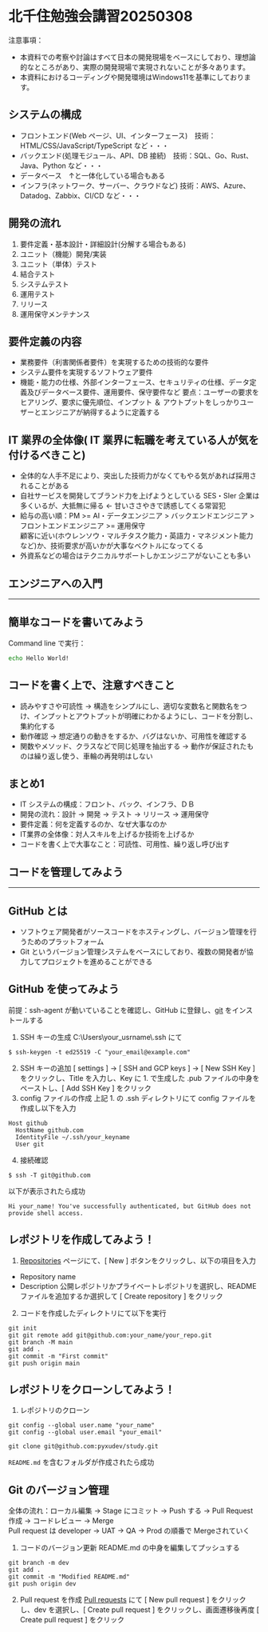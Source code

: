 # 北千住勉強会講習20250308
注意事項：<br>
- 本資料での考察や討論はすべて日本の開発現場をベースにしており、理想論的なところがあり、実際の開発現場で実現されないことが多々あります。<br>
- 本資料におけるコーディングや開発環境はWindows11を基準にしております。

## システムの構成
- フロントエンド(Web ページ、UI、インターフェース)　技術：HTML/CSS/JavaScript/TypeScript など・・・ 
- バックエンド(処理モジュール、API、DB 接続)　技術：SQL、Go、Rust、Java、Python など・・・
- データベース　↑と一体化している場合もある
- インフラ(ネットワーク、サーバー、クラウドなど) 技術：AWS、Azure、Datadog、Zabbix、CI/CD など・・・

## 開発の流れ
1. 要件定義・基本設計・詳細設計(分解する場合もある)
2. ユニット（機能）開発/実装
3. ユニット（単体）テスト
4. 結合テスト
5. システムテスト
6. 運用テスト
7. リリース
8. 運用保守メンテナンス

## 要件定義の内容
- 業務要件（利害関係者要件）を実現するための技術的な要件
- システム要件を実現するソフトウェア要件
- 機能・能力の仕様、外部インターフェース、セキュリティの仕様、データ定義及びデータベース要件、運用要件、保守要件など
要点：ユーザーの要求をヒアリング、要求に優先順位、インプット ＆ アウトプットをしっかりユーザーとエンジニアが納得するように定義する

## IT 業界の全体像( IT 業界に転職を考えている人が気を付けるべきこと)
- 全体的な人手不足により、突出した技術力がなくてもやる気があれば採用されることがある
- 自社サービスを開発してブランド力を上げようとしている SES・SIer 企業は多くいるが、大抵無に帰る ← 甘いささやきで誘惑してくる常習犯
- 給与の高い順：PM >= AI・データエンジニア > バックエンドエンジニア > フロントエンドエンジニア >= 運用保守<br>
  顧客に近い(ホウレンソウ・マルチタスク能力・英語力・マネジメント能力など)か、技術要求が高いかが大事なベクトルになってくる<br>  
- 外資系などの場合はテクニカルサポートしかエンジニアがないことも多い

## エンジニアへの入門
---
## 簡単なコードを書いてみよう
Command line で実行：
```bash
echo Hello World!
```

## コードを書く上で、注意すべきこと
- 読みやすさや可読性
→ 構造をシンプルにし、適切な変数名と関数名をつけ、インプットとアウトプットが明確にわかるようにし、コードを分割し、集約化する
- 動作確認
→ 想定通りの動きをするか、バグはないか、可用性を確認する
- 関数やメソッド、クラスなどで同じ処理を抽出する
→ 動作が保証されたものは繰り返し使う、車輪の再発明はしない

## まとめ1
- IT システムの構成：フロント、バック、インフラ、ＤＢ
- 開発の流れ：設計 → 開発 → テスト → リリース → 運用保守
- 要件定義：何を定義するのか、なぜ大事なのか
- IT業界の全体像：対人スキルを上げるか技術を上げるか
- コードを書く上で大事なこと：可読性、可用性、繰り返し呼び出す

## コードを管理してみよう
---
## GitHub とは
- ソフトウェア開発者がソースコードをホスティングし、バージョン管理を行うためのプラットフォーム
- Git というバージョン管理システムをベースにしており、複数の開発者が協力してプロジェクトを進めることができる

## GitHub を使ってみよう
前提：ssh-agent が動いていることを確認し、GitHub に登録し、[git](https://git-scm.com/downloads) をインストールする
1. SSH キーの生成
C:\Users\your_usrname\\.ssh にて
```
$ ssh-keygen -t ed25519 -C "your_email@example.com"
```
2. SSH キーの追加
[ settings ] → [ SSH and GCP keys ] → [ New SSH Key ] をクリックし、Title を入力し、Key に 1. で生成した .pub ファイルの中身をペーストし、[ Add SSH Key ] をクリック
3. config ファイルの作成
上記 1. の .ssh ディレクトリにて config ファイルを作成し以下を入力
```
Host github
  HostName github.com
  IdentityFile ~/.ssh/your_keyname
  User git
```
4. 接続確認
```
$ ssh -T git@github.com
```
以下が表示されたら成功
```
Hi your_name! You've successfully authenticated, but GitHub does not provide shell access.
```

## レポジトリを作成してみよう！
1. [Repositories](https://github.com/your_name?tab=repositories) ページにて、[ New ] ボタンをクリックし、以下の項目を入力
- Repository name
- Description
公開レポジトリかプライベートレポジトリを選択し、README ファイルを追加するか選択して [ Create repository ] をクリック
2. コードを作成したディレクトリにて以下を実行
```
git init
git git remote add git@github.com:your_name/your_repo.git
git branch -M main
git add .
git commit -m "First commit"
git push origin main
```

## レポジトリをクローンしてみよう！
1. レポジトリのクローン
```
git config --global user.name "your_name"
git config --global user.email "your_email"

git clone git@github.com:pyxudev/study.git
```
`README.md` を含むフォルダが作成されたら成功

## Git のバージョン管理
全体の流れ：ローカル編集 → Stage にコミット → Push する → Pull Request 作成 → コードレビュー → Merge<br>
Pull request は developer → UAT → QA → Prod の順番で Mergeされていく

1. コードのバージョン更新
README.md の中身を編集してプッシュする
```
git branch -m dev
git add .
git commit -m "Modified README.md"
git push origin dev
```
2. Pull request を作成
[Pull requests](https://github.com/pyxudev/study/pulls) にて [ New pull request ] をクリックし、dev を選択し、[ Create pull request ] をクリックし、画面遷移後再度 [ Create pull request ] をクリック